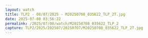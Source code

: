 ```yaml
---
layout: watch
title: TLP2 - 08/07/2025 - M20250708_035622_TLP_2T.jpg
date: 2025-07-08 03:56:22
permalink: /2025/07/08/watch/M20250708_035622_TLP_2
capture: TLP2/2025/202507/20250707/M20250708_035622_TLP_2T.jpg
---
```

